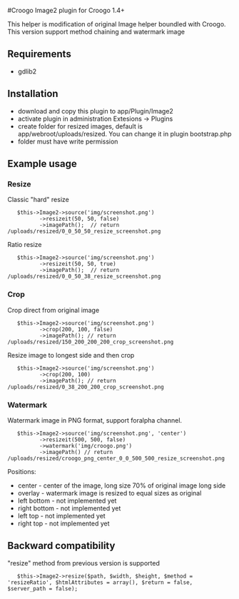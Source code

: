 #Croogo Image2 plugin for Croogo 1.4+

This helper is modification of original Image helper boundled with Croogo. 
This version support method chaining and watermark image

## Requirements
 * gdlib2

## Installation
 * download and copy this plugin to app/Plugin/Image2
 * activate plugin in administration Extesions -> Plugins
 * create folder for resized images, default is app/webroot/uploads/resized. You can change it in plugin bootstrap.php
 * folder must have write permission

## Example usage

### Resize

Classic "hard" resize

       $this->Image2->source('img/screenshot.png')
              ->resizeit(50, 50, false)
              ->imagePath();  // return /uploads/resized/0_0_50_50_resize_screenshot.png

Ratio resize

       $this->Image2->source('img/screenshot.png')
              ->resizeit(50, 50, true)
              ->imagePath();  // return /uploads/resized/0_0_50_38_resize_screenshot.png

### Crop

Crop direct from original image

       $this->Image2->source('img/screenshot.png')
              ->crop(200, 100, false)
              ->imagePath(); // return /uploads/resized/150_200_200_200_crop_screenshot.png

Resize image to longest side and then crop

       $this->Image2->source('img/screenshot.png')
              ->crop(200, 100)
              ->imagePath(); // return /uploads/resized/0_38_200_200_crop_screenshot.png

### Watermark

Watermark image in PNG format, support foralpha channel.

       $this->Image2->source('img/screenshot.png', 'center')
              ->resizeit(500, 500, false)
              ->watermark('img/croogo.png')
              ->imagePath() // return /uploads/resized/croogo_png_center_0_0_500_500_resize_screenshot.png

Positions:
 * center - center of the image, long size 70% of original image long side
 * overlay - watermark image is resized to equal sizes as original
 * left bottom - not implemented yet
 * right bottom - not implemented yet
 * left top - not implemented yet 
 * right top - not implemented yet


## Backward compatibility

"resize" method from previous version is supported
       
       $this->Image2->resize($path, $width, $height, $method = 'resizeRatio', $htmlAttributes = array(), $return = false, $server_path = false);
